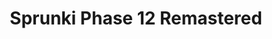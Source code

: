 ---
slug: sprunki-phase-12-remastered-2242
title: Sprunki Phase 12 Remastered
description: "Sprunki Phase 12 Remastered is an exciting online game. Play for free directly in your browser!"
icon: /images/popular_mods/Sprunki Phase 12 Remastered.png
url: https://wowtbc.net/sprunkin/phase12-remastered/index.html
previewImage: /images/popular_mods/Sprunki Phase 12 Remastered.png
type: popular mods

# SEO配置
seo:
  title: "Sprunki Phase 12 Remastered - Play Free Online Game | Fun Browser Games"
  description: "Sprunki Phase 12 Remastered - Play this fun online game for free in your browser. No download required!"
  ogImage: "/images/popular_mods/Sprunki Phase 12 Remastered.png"
  keywords: "sprunki-phase-12-remastered-2242, online game, browser game, free game, popular mods game, play online"

videoUrls:
  - https://www.youtube.com/embed/example1
  - https://www.youtube.com/embed/example2

whyPlay:
  title: "Why Play Sprunki Phase 12 Remastered?"
  items:
    - "Immersive Gameplay: Sprunki Phase 12 Remastered offers an engaging and immersive gaming experience that will keep you entertained for hours"
    - "Challenging Levels: Test your skills with increasingly difficult challenges and obstacles"
    - "Beautiful Graphics: Enjoy stunning visuals and smooth animations that bring the game world to life"
    - "Regular Updates: New content and features are added regularly to keep the game fresh and exciting"
    - "Free to Play: Experience all the fun without spending a penny"
    - "Community Features: Connect with other players, share strategies, and compete for high scores"
    - "Cross-Platform: Play on any device with a web browser, no downloads required"

features:
  title: "Key Features of Sprunki Phase 12 Remastered"
  image: "/images/popular_mods/Sprunki Phase 12 Remastered.png"
  items:
    - "Intuitive Controls: Easy to learn controls make Sprunki Phase 12 Remastered accessible for players of all skill levels"
    - "Multiple Game Modes: Enjoy various gameplay options that provide different challenges and experiences"
    - "Character Customization: Personalize your gaming experience with unique characters and items"
    - "Achievement System: Complete special tasks to earn rewards and recognition"
    - "Leaderboards: Compete with players worldwide and see who can achieve the highest scores"

characteristics:
  title: "Game Characteristics"
  image: "/images/popular_mods/Sprunki Phase 12 Remastered.png"
  items:
    - "Genre: Popular mods game with elements of strategy and skill"
    - "Difficulty: Suitable for both casual gamers and those seeking a challenge"
    - "Play Time: Quick sessions or extended gameplay, depending on your preference"
    - "Art Style: Vibrant and engaging visuals that enhance the gaming experience"
    - "Sound Design: Immersive audio that complements the gameplay perfectly"

info: "Sprunki Phase 12 Remastered is an exciting online game that offers players a unique and engaging gaming experience. With its intuitive controls, stunning visuals, and challenging gameplay, Sprunki Phase 12 Remastered provides hours of entertainment for players of all ages and skill levels. Whether you're looking for a quick gaming session during a break or an extended play session, Sprunki Phase 12 Remastered delivers an immersive experience that will keep you coming back for more. The game features multiple levels of increasing difficulty, ensuring that players are constantly challenged as they progress. With regular updates adding new content and features, Sprunki Phase 12 Remastered remains fresh and exciting, providing endless entertainment options for its growing community of players."

howToPlayIntro: "Welcome to Sprunki Phase 12 Remastered! This guide will walk you through the basics and help you master the game. Whether you're a beginner or looking to improve your skills, these tips and instructions will enhance your gaming experience."

howToPlaySteps:
  - title: "Getting Started"
    description: "Begin your Sprunki Phase 12 Remastered adventure by familiarizing yourself with the controls. Use your keyboard or mouse to navigate through the game interface. The tutorial will guide you through the basic mechanics and help you understand the objectives."
  - title: "Understanding the Objectives"
    description: "In Sprunki Phase 12 Remastered, your main goal is to progress through levels by completing specific objectives. Each level presents unique challenges that require different strategies and approaches."
  - title: "Mastering the Controls"
    description: "Practice using the controls to improve your precision and reaction time. Sprunki Phase 12 Remastered requires quick reflexes and strategic thinking to overcome obstacles and defeat opponents."
  - title: "Utilizing Power-ups"
    description: "Collect power-ups throughout the game to enhance your abilities and overcome difficult challenges. Each power-up offers unique advantages that can be crucial for success."
  - title: "Developing Strategies"
    description: "As you progress in Sprunki Phase 12 Remastered, develop effective strategies for different scenarios. Analyze patterns, anticipate challenges, and adapt your approach to maximize your performance."

faq:
  title: "Frequently Asked Questions about Sprunki Phase 12 Remastered"
  items:
    - question: "Is Sprunki Phase 12 Remastered free to play?"
      answer: "Yes, Sprunki Phase 12 Remastered is completely free to play directly in your web browser. No downloads or purchases are required to enjoy the full game experience."
    - question: "Can I play Sprunki Phase 12 Remastered on mobile devices?"
      answer: "Yes, Sprunki Phase 12 Remastered is optimized for both desktop and mobile play. You can enjoy the game on any device with a web browser and internet connection."
    - question: "Are there any in-game purchases?"
      answer: "While Sprunki Phase 12 Remastered is free to play, there may be optional in-game purchases available for cosmetic items or additional features that don't affect core gameplay."
    - question: "How often is Sprunki Phase 12 Remastered updated?"
      answer: "The developers regularly update Sprunki Phase 12 Remastered with new content, features, and improvements based on player feedback and game performance."
    - question: "Can I play Sprunki Phase 12 Remastered offline?"
      answer: "Currently, Sprunki Phase 12 Remastered requires an internet connection to play as it's a browser-based online game."
    - question: "Is Sprunki Phase 12 Remastered suitable for children?"
      answer: "Yes, Sprunki Phase 12 Remastered is designed to be family-friendly and suitable for players of all ages."
    - question: "How do I report bugs or issues?"
      answer: "If you encounter any problems while playing Sprunki Phase 12 Remastered, you can report them through the game's support page or contact the developers directly through their website."
    - question: "Still Have Questions?"
      answer: "If you have additional questions about Sprunki Phase 12 Remastered that aren't covered in this FAQ, please visit our support center or contact our customer service team for assistance."
---